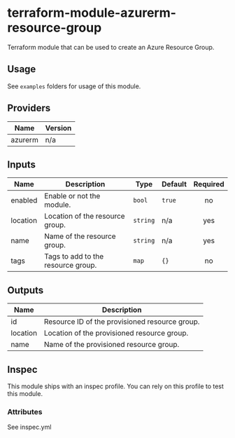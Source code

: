 # terraform-module-azurerm-resource-group
Terraform module that can be used to create an Azure Resource Group.

## Usage
See `examples` folders for usage of this module.

<!-- BEGINNING OF PRE-COMMIT-TERRAFORM DOCS HOOK -->
## Providers

| Name | Version |
|------|---------|
| azurerm | n/a |

## Inputs

| Name | Description | Type | Default | Required |
|------|-------------|------|---------|:-----:|
| enabled | Enable or not the module. | `bool` | `true` | no |
| location | Location of the resource group. | `string` | n/a | yes |
| name | Name of the resource group. | `string` | n/a | yes |
| tags | Tags to add to the resource group. | `map` | `{}` | no |

## Outputs

| Name | Description |
|------|-------------|
| id | Resource ID of the provisioned resource group. |
| location | Location of the provisioned resource group. |
| name | Name of the provisioned resource group. |

<!-- END OF PRE-COMMIT-TERRAFORM DOCS HOOK -->

## Inspec
This module ships with an inspec profile. You can rely on this profile to test this module.

### Attributes

See inspec.yml
